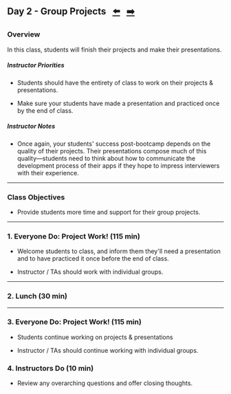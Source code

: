 ## Day 2 - Group Projects <!--links--> &nbsp; [⬅️](../01-Day/01-Day-LessonPlan.md) &nbsp; [➡️](../03-Day/03-Day-LessonPlan.md)

### Overview

In this class, students will finish their projects and make their presentations.

##### Instructor Priorities

* Students should have the entirety of class to work on their projects & presentations.

* Make sure your students have made a presentation and practiced once by the end of class.

##### Instructor Notes

* Once again, your students' success post-bootcamp depends on the quality of their projects. Their presentations compose much of this quality—students need to think about how to communicate the development process of their apps if they hope to impress interviewers with their experience.

- - -

### Class Objectives

* Provide students more time and support for their group projects.

- - -

### 1. Everyone Do: Project Work! (115 min)

* Welcome students to class, and inform them they'll need a presentation and to have practiced it once before the end of class.

* Instructor / TAs should work with individual groups. 

- - -

### 2. Lunch (30 min)

- - -

### 3. Everyone Do: Project Work! (115 min)

* Students continue working on projects & presentations

* Instructor / TAs should continue working with individual groups.  

### 4. Instructors Do (10 min)

* Review any overarching questions and offer closing thoughts.
